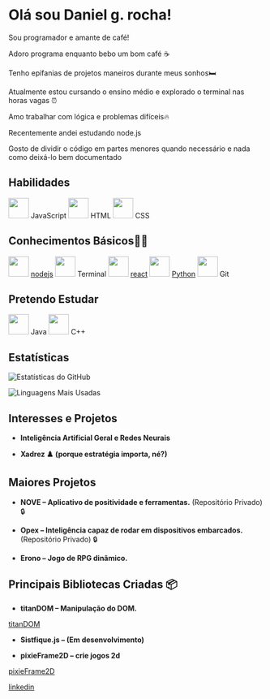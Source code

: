 # Olá sou Daniel g. rocha!

Sou programador e amante de café! 

Adoro programa enquanto bebo um bom café ☕

Tenho epifanias de projetos maneiros durante meus sonhos🛏️


Atualmente estou cursando o ensino médio e explorado o terminal nas horas vagas ⏰

Amo trabalhar com lógica e problemas difíceis🔥

Recentemente andei estudando node.js

Gosto de dividir o código em partes menores quando necessário e nada como deixá-lo bem documentado 

## Habilidades
<p align="left">
<!-- JavaScript -->
<img src="https://cdn.jsdelivr.net/gh/devicons/devicon/icons/javascript/javascript-original.svg" width="40"/>
JavaScript
<!-- HTML -->
<img src="https://cdn.jsdelivr.net/gh/devicons/devicon/icons/html5/html5-original.svg" width="40"/>
HTML
<!-- CSS -->
<img src="https://cdn.jsdelivr.net/gh/devicons/devicon/icons/css3/css3-original.svg" width="40"/>
CSS
</p>

## Conhecimentos Básicos👨‍💻
<p align="left">
<!-- Node.js -->
<img src="https://cdn.jsdelivr.net/gh/devicons/devicon/icons/nodejs/nodejs-original.svg" width="40"/>
<a href="https://github.com/DanielFlux23/nodejs">nodejs</a>
<!-- Terminal -->
<img src="https://cdn.jsdelivr.net/gh/devicons/devicon/icons/bash/bash-original.svg" width="40"/>
Terminal
<!-- React -->
<img src="https://cdn.jsdelivr.net/gh/devicons/devicon/icons/react/react-original.svg" width="40"/>
<a href="https://github.com/DanielFlux23/react">react</a>
<!-- python -->
<img src="https://cdn.jsdelivr.net/gh/devicons/devicon/icons/python/python-original.svg" width="40"/>
<a href="https://github.com/DanielFlux23/python">Python</a>
<!-- Git -->
<img src="https://cdn.jsdelivr.net/gh/devicons/devicon/icons/git/git-original.svg" width="40"/>
    Git
</p>

## Pretendo Estudar
<p align="left">
<!-- Java -->
<img src="https://cdn.jsdelivr.net/gh/devicons/devicon/icons/java/java-original.svg" width="40"/>
Java

<!-- c++ -->
<img src="https://cdn.jsdelivr.net/gh/devicons/devicon/icons/cplusplus/cplusplus-original.svg" width="40"/>
C++
</p>

## Estatísticas

![Estatísticas do GitHub](https://github-readme-stats.vercel.app/api?username=DanielFlux23&show_icons=true&theme=radical&hide=prs&count_private=true)

![Linguagens Mais Usadas](https://github-readme-stats.vercel.app/api/top-langs/?username=DanielFlux23&layout=compact&theme=radical)

## Interesses e Projetos

- **Inteligência Artificial Geral e Redes Neurais**

- **Xadrez ♟️ (porque estratégia importa, né?)**


## Maiores Projetos 

- **NOVE – Aplicativo de positividade e ferramentas.** (Repositório Privado) 🔒

- **Opex – Inteligência capaz de rodar em dispositivos embarcados.** (Repositório Privado) 🔒

- **Erono – Jogo de RPG dinâmico.**


## Principais Bibliotecas Criadas 📦

- **titanDOM – Manipulação do DOM.**

<a href="https://github.com/DanielFlux23/TitanDom">titanDOM</a>

- **Sistfique.js – (Em desenvolvimento)**

- **pixieFrame2D – crie jogos 2d**

<a href="https://github.com/DanielFlux23/pixieFrame2D">pixieFrame2D</a>


<a href="https://br.linkedin.com/in/daniel-g-rocha-a75060361?trk=people-guest_people_search-card">linkedin</a>
